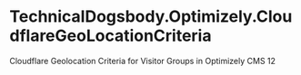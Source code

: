 # TechnicalDogsbody.Optimizely.CloudflareGeoLocationCriteria
Cloudflare Geolocation Criteria for Visitor Groups in Optimizely CMS 12
